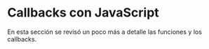 # Callbacks con JavaScript

En esta sección se revisó un poco más a detalle las funciones y los callbacks.